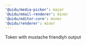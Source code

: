 ```yaml
---
'@uidu/media-picker': major
'@uidu/email-renderer': minor
'@uidu/editor-core': minor
'@uidu/renderer': minor
---
```


Token with mustache friendlyh output
